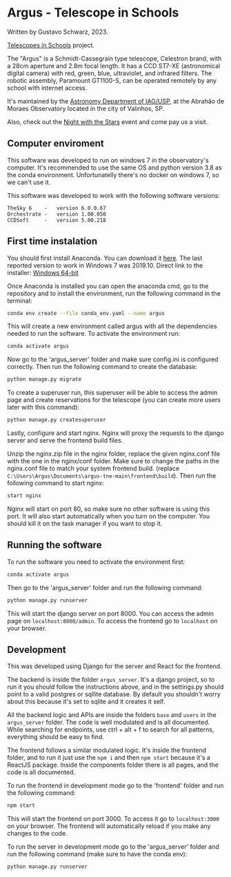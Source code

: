 # Argus - Telescope in Schools

Written by Gustavo Schwarz, 2023.

[Telescopes in Schools](http://www.telescopiosnaescola.pro.br/) project.

The "Argus" is a Schmidt-Cassegrain type telescope, Celestron brand, with a 28cm aperture and 2.8m focal length. It has a CCD ST7-XE (astronomical digital camera) with red, green, blue, ultraviolet, and infrared filters. The robotic assembly, Paramount GT1100-S, can be operated remotely by any school with internet access.

It's maintained by the [Astronomy Department of IAG/USP](https://www.iag.usp.br/astronomia), at the Abrahão de Moraes Observatory located in the city of Valinhos, SP.

Also, check out the [Night with the Stars](http://www.telescopiosnaescola.pro.br/argus/noite_com_as_estrelas.php) event and come pay us a visit.

## Computer enviroment

This software was developed to run on windows 7 in the observatory's computer. It's recommended to use the same OS and python version 3.8 as the conda environment. Unfortunatelly there's no docker on windows 7, so we can't use it.

This software was developed to work with the following software versions:

```
TheSky 6    -   version 6.0.0.67
Orchestrate -   version 1.00.050
CCDSoft     -   version 5.00.218
```

## First time instalation

You should first install Anaconda. You can download it [here](https://repo.anaconda.com/archive/). The last reported version to work in Windows 7 was 2019.10. 
Direct link to the installer: [Windows 64-bit](https://repo.anaconda.com/archive/Anaconda3-2019.10-Windows-x86_64.exe)

Once Anaconda is installed you can open the anaconda cmd, go to the repository and to install the environment, run the following command in the terminal:

```bash
conda env create --file conda_env.yaml --name argus
```

This will create a new environment called argus with all the dependencies needed to run the software. To activate the environment run:

```bash
conda activate argus
```

Now go to the 'argus_server' folder and make sure config.ini is configured correctly. Then run the following command to create the database:

```bash
python manage.py migrate
```

To create a superuser run, this superuser will be able to access the admin page and create reservations for the telescope (you can create more users later with this command):

```bash
python manage.py createsuperuser
```

Lastly, configure and start nginx. Nginx will proxy the requests to the django server and serve the frontend build files. 

Unzip the nginx.zip file in the nginx folder, replace the given nginx.conf file with the one in the nginx/conf folder. Make sure to change the paths in the nginx.conf file to match your system frontend build. (replace ```C:\Users\Argus\Documents\argus-tne-main\frontend\build```). Then run the following command to start nginx:

```bash
start nginx
```

Nginx will start on port 80, so make sure no other software is using this port. It will also start automatically when you turn on the computer. You should kill it on the task manager if you want to stop it.

## Running the software

To run the software you need to activate the environment first:

```bash
conda activate argus
```

Then go to the 'argus_server' folder and run the following command:

```bash
python manage.py runserver
```

This will start the django server on port 8000. You can access the admin page on ```localhost:8000/admin```. To access the frontend go to ```localhost``` on your browser.

## Development

This was developed using Django for the server and React for the frontend. 

The backend is inside the folder `argus_server`. It's a django project, so to run it you should follow the instructions above, and in the settings.py should point to a valid postgres or sqllite database. By default you shouldn't worry about this because it's set to sqlite and it creates it self.

All the backend logic and APIs are inside the folders `base` and `users` in the `argus_server` folder. The code is well modulated and is all documented. While searching for endpoints, use ctrl + alt + f to search for all patterns, everything should be easy to find. 

The frontend follows a similar modulated logic. It's inside the frontend folder, and to run it just use the `npm i` and then `npm start` because it's a ReactJS package. 
Inside the components folder there is all pages, and the code is all documented. 

To run the frontend in development mode go to the 'frontend' folder and run the following command:

```bash
npm start
```

This will start the frontend on port 3000. To access it go to ```localhost:3000``` on your browser. The frontend will automatically reload if you make any changes to the code.

To run the server in development mode go to the 'argus_server' folder and run the following command (make sure to have the conda env):

```bash
python manage.py runserver
```
